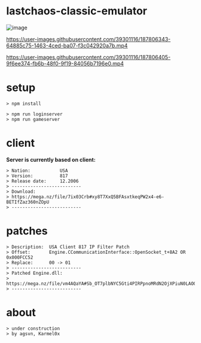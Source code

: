 # lastchaos-classic-emulator

![image](https://user-images.githubusercontent.com/39301116/187099762-27f21503-4f23-492e-bd5e-8fc44bb0eeaa.png)

https://user-images.githubusercontent.com/39301116/187806343-64885c75-1463-4ced-ba07-f3c042920a7b.mp4

https://user-images.githubusercontent.com/39301116/187806405-9f6ee374-fb6b-48f0-9f19-84056b7196e0.mp4

# setup
```
> npm install

> npm run loginserver
> npm run gameserver
```

# client

**Server is currently based on client:**
```
> Nation:           USA
> Version:          817
> Release date:     12.2006
> --------------------------
> Download:
> https://mega.nz/file/7ix03Crb#xy8T7XxQ5BFAsxtkeqPW2x4-e6-BETIfZaz360nZOpU
> --------------------------
```

# patches
```
> Description:  USA Client 817 IP Filter Patch
> Offset:       Engine.CCommunicationInterface::OpenSocket_t+8A2 OR 0x000FCC52
> Replace:      00 -> 01
> --------------------------
> Patched Engine.dll:
> https://mega.nz/file/vm4AQaYA#Sb_OT7plbNYC5Gti4PIRPpnoMRdN2OjXPiuN0LAOOR8
> --------------------------
```

# about
```
> under construction
> by agsvn, Karmel0x
```
